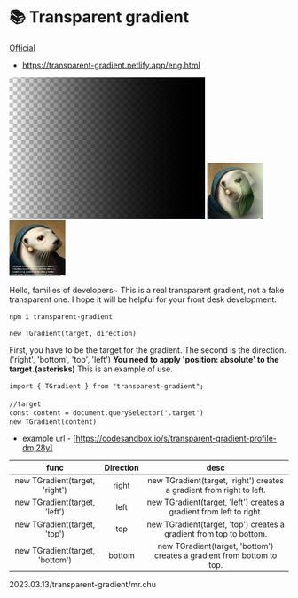 # 📚 Transparent gradient

[Official](https://transparent-gradient.netlify.app/eng.html) 
- https://transparent-gradient.netlify.app/eng.html

<img src="./examples/src/img/left.png" alt="main" width="70%" height="30%" />
<img src="./examples/src/img/right.png" alt="ss" width="20%" height="20%" /><img src="./examples/src/img/text.png" alt="ss" width="20%" height="20%" />

Hello, families of developers~ This is a real transparent gradient, not a fake transparent one. I hope it will be helpful for your front desk development.

```
npm i transparent-gradient
```

```
new TGradient(target, direction)
```
First, you have to be the target for the gradient.
The second is the direction.('right', 'bottom', 'top', 'left')
**You need to apply 'position: absolute' to the target.(asterisks)**
This is an example of use.

```
import { TGradient } from "transparent-gradient";

//target
const content = document.querySelector('.target')
new TGradient(content)
```

- example url - [https://codesandbox.io/s/transparent-gradient-profile-dmj28y]

| func | Direction    | desc    |
| :---:   | :---: | :---: |
| new TGradient(target, 'right') | right   | new TGradient(target, 'right') creates a gradient from right to left.  |
| new TGradient(target, 'left') | left  | new TGradient(target, 'left') creates a gradient from left to right.  |
| new TGradient(target, 'top') | top  | new TGradient(target, 'top') creates a gradient from top to bottom.  |
| new TGradient(target, 'bottom') | bottom  | new TGradient(target, 'bottom') creates a gradient from bottom to top.  |


2023.03.13/transparent-gradient/mr.chu

